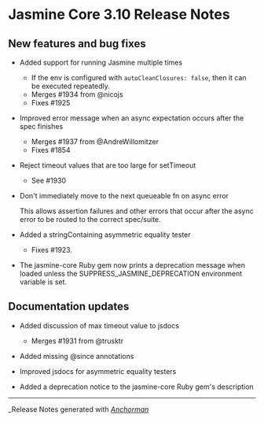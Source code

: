 # Jasmine Core 3.10 Release Notes

## New features and bug fixes

* Added support for running Jasmine multiple times
  * If the env is configured with `autoCleanClosures: false`, then it can be
    executed repeatedly.
  * Merges #1934 from @nicojs
  * Fixes #1925

* Improved error message when an async expectation occurs after the spec
  finishes
  * Merges #1937 from @AndreWillomitzer
  * Fixes #1854

* Reject timeout values that are too large for setTimeout
    * See #1930

* Don't immediately move to the next queueable fn on async error

  This allows assertion failures and other errors that occur after the async
  error to be routed to the correct spec/suite.

* Added a stringContaining asymmetric equality tester
    * Fixes #1923.

* The jasmine-core Ruby gem now prints a deprecation message when loaded unless
  the SUPPRESS_JASMINE_DEPRECATION environment variable is set.


## Documentation updates

* Added discussion of max timeout value to jsdocs
  * Merges #1931 from @trusktr

* Added missing @since annotations

* Improved jsdocs for asymmetric equality testers

* Added a deprecation notice to the jasmine-core Ruby gem's description

------

_Release Notes generated with _[Anchorman](http://github.com/infews/anchorman)_
